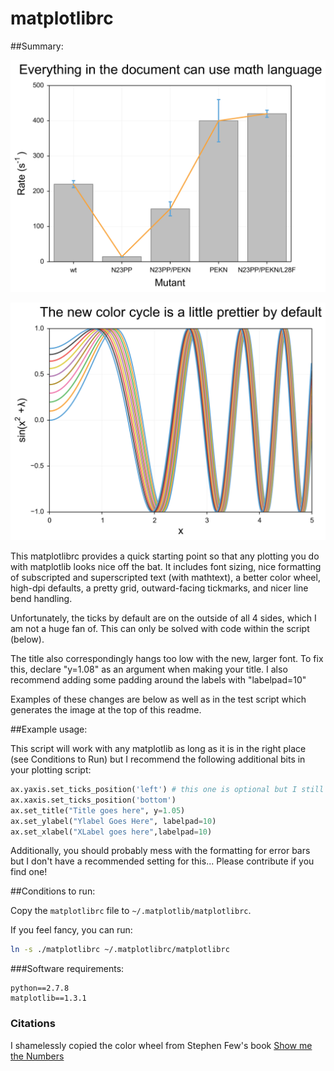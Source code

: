 matplotlibrc
======================

##Summary:

![example_image](test.png)

![example_image_2](test2.png)

This matplotlibrc provides a quick starting point so that any plotting you do with matplotlib looks nice off the bat. It includes font sizing, nice formatting of subscripted and superscripted text (with mathtext), a better color wheel, high-dpi defaults, a pretty grid, outward-facing tickmarks, and nicer line bend handling.

Unfortunately, the ticks by default are on the outside of all 4 sides, which I am not a huge fan of. This can only be solved with code within the script (below).

The title also correspondingly hangs too low with the new, larger font. To fix this, declare "y=1.08" as an argument when making your title. I also recommend adding some padding around the labels with "labelpad=10"

Examples of these changes are below as well as in the test script which generates the image at the top of this readme.

##Example usage:

This script will work with any matplotlib as long as it is in the right place (see Conditions to Run) but I recommend the following additional bits in your plotting script:

```python
ax.yaxis.set_ticks_position('left') # this one is optional but I still recommend it...
ax.xaxis.set_ticks_position('bottom')
ax.set_title("Title goes here", y=1.05)
ax.set_ylabel("Ylabel Goes Here", labelpad=10)
ax.set_xlabel("XLabel goes here",labelpad=10)
```

Additionally, you should probably mess with the formatting for error bars but I don't have a recommended setting for this... Please contribute if you find one!

##Conditions to run:

Copy the `matplotlibrc` file to `~/.matplotlib/matplotlibrc`.

If you feel fancy, you can run:

```bash
ln -s ./matplotlibrc ~/.matplotlibrc/matplotlibrc
```

###Software requirements:

```
python==2.7.8
matplotlib==1.3.1
```

### Citations
I shamelessly copied the color wheel from Stephen Few's book [Show me the Numbers](http://www.amazon.com/Show-Me-Numbers-Designing-Enlighten/dp/0970601972/ref=sr_1_1?s=books&ie=UTF8&qid=1376149971&sr=1-1&keywords=show+me+the+numbers)
